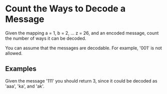 # Count the Ways to Decode a Message

Given the mapping a = 1, b = 2, ... z = 26, and an encoded message, count the number of ways it can be decoded.

You can assume that the messages are decodable. For example, '001' is not allowed.

## Examples
Given the message '111' you should return 3, since it could be decoded as 'aaa', 'ka', and 'ak'.
